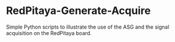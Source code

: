 # RedPitaya-Generate-Acquire
Simple Python scripts to illustrate the use of the ASG and the signal acquisition on the RedPitaya board.
